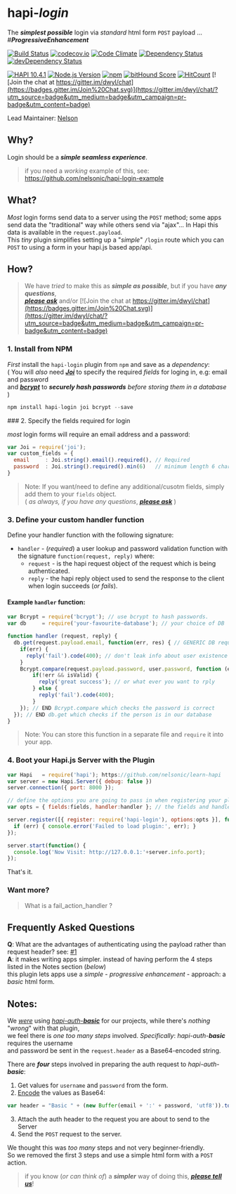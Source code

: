 # hapi-*login*

The ***simplest possible*** login via *standard* html form `POST` payload ... #***ProgressiveEnhancement***

[![Build Status](https://travis-ci.org/nelsonic/hapi-login.svg)](https://travis-ci.org/nelsonic/hapi-login)
[![codecov.io](http://codecov.io/github/nelsonic/hapi-login/coverage.svg?branch=master)](http://codecov.io/github/nelsonic/hapi-login?branch=master)
[![Code Climate](https://codeclimate.com/github/nelsonic/hapi-login/badges/gpa.svg)](https://codeclimate.com/github/nelsonic/hapi-login)
[![Dependency Status](https://david-dm.org/nelsonic/hapi-login.svg)](https://david-dm.org/nelsonic/hapi-login)
[![devDependency Status](https://david-dm.org/nelsonic/hapi-login/dev-status.svg)](https://david-dm.org/nelsonic/hapi-login#info=devDependencies)

[![HAPI 10.4.1](http://img.shields.io/badge/hapi-10.4.1-brightgreen.svg "Latest Hapi.js")](http://hapijs.com)
[![Node.js Version](https://img.shields.io/node/v/hapi-auth-jwt2.svg?style=flat "Node.js 0.12 & 4.0 and io.js latest all supported")](http://nodejs.org/download/)
[![npm](https://img.shields.io/npm/v/hapi-login.svg)](https://www.npmjs.com/package/hapi-login)
[![bitHound Score](https://www.bithound.io/github/nelsonic/hapi-login/badges/score.svg)](https://www.bithound.io/github/nelsonic/hapi-login)
[![HitCount](https://hitt.herokuapp.com/nelsonic/hapi-login.svg)](https://github.com/dwyl/hapi-login)
[![Join the chat at https://gitter.im/dwyl/chat](https://badges.gitter.im/Join%20Chat.svg)](https://gitter.im/dwyl/chat/?utm_source=badge&utm_medium=badge&utm_campaign=pr-badge&utm_content=badge)


Lead Maintainer: [Nelson](https://github.com/nelsonic)

## Why?

Login should be a ***simple seamless experience***.

> if you need a *working* example of this, see:
https://github.com/nelsonic/hapi-login-example

## What?

*Most* login forms send data to a server using the `POST` method;
some apps send data the "traditional" way while others send via "ajax"...
In Hapi this data is available in the `request.payload`.  
This *tiny* plugin simplifies setting up a "*simple*" `/login` route
which you can `POST` to using a form in your hapi.js based app/api.



## How?

> We have *tried* to make this as ***simple as possible***,
but if you have ***any questions***,  
[***please ask***](https://github.com/nelsonic/hapi-login/issues)
and/or [![Join the chat at https://gitter.im/dwyl/chat](https://badges.gitter.im/Join%20Chat.svg)](https://gitter.im/dwyl/chat/?utm_source=badge&utm_medium=badge&utm_campaign=pr-badge&utm_content=badge)



### 1. Install from NPM

*First* install the `hapi-login` plugin from `npm` and save as a *dependency*:  
( You will *also* need [***Joi***](https://github.com/hapijs/joi) to
specify the required *fields* for loging in, e.g: email and password    
and [***bcrypt***](https://www.npmjs.com/package/bcrypt) to
***securely hash passwords*** *before storing them in a database* )


```js
npm install hapi-login joi bcrypt --save
```

### 2. Specify the fields required for login

*most* login forms will require an email
address and a password:

```js
var Joi = require('joi');
var custom_fields = {
  email     : Joi.string().email().required(), // Required
  password  : Joi.string().required().min(6)   // minimum length 6 characters
}
```

> Note: If you want/need to define any additional/cusotm fields,
simply add them to your `fields` object.  
( *as always, if you have any questions*, [***please ask***](https://github.com/nelsonic/hapi-login/issues) )

### 3. Define your custom handler function

Define your handler function with the following signature:

- `handler` - (*required*) a user lookup and password validation function with the signature `function(request, reply)` where:
    - `request`  - is the hapi request object of the request which is being authenticated.
    - `reply`    - the hapi reply object used to send the response to the client when login succeeds (*or fails*).

#### Example `handler` function:

```js
var Bcrypt = require('bcrypt'); // use bcrypt to hash passwords.
var db     = require('your-favourite-database'); // your choice of DB

function handler (request, reply) {
  db.get(request.payload.email, function(err, res) { // GENERIC DB request. insert your own here!
    if(err) {
      reply('fail').code(400); // don't leak info about user existence
    }
    Bcrypt.compare(request.payload.password, user.password, function (err, isValid) {
        if(!err && isValid) {
          reply('great success'); // or what ever you want to rply
        } else {
          reply('fail').code(400);
        }
    }); // END Bcrypt.compare which checks the password is correct
  }); // END db.get which checks if the person is in our database
}
```
> Note: You can store this function in a separate file
and `require` it into your app.

### 4. Boot your Hapi.js Server with the Plugin

```js
var Hapi   = require('hapi'); https://github.com/nelsonic/learn-hapi
var server = new Hapi.Server({ debug: false })
server.connection({ port: 8000 });

// define the options you are going to pass in when registering your plugin
var opts = { fields:fields, handler:handler }; // the fields and handler defined above

server.register([{ register: require('hapi-login'), options:opts }], function (err) {
  if (err) { console.error('Failed to load plugin:', err); }
});

server.start(function() {
  console.log('Now Visit: http://127.0.0.1:'+server.info.port);
});
```

That's it.

### Want more?

> What is a fail_action_handler ?




## Frequently Asked Questions

**Q**: What are the advantages of authenticating using the payload rather than request header?
see: [#1](https://github.com/nelsonic/hapi-auth-payload/issues/1)  
**A**: it makes writing apps simpler. instead of having perform the 4 steps
listed in the Notes section (*below*)  
this plugin lets apps use
a *simple* - *progressive enhancement* - approach:
a *basic* html form.

## Notes:

We [*were*](https://github.com/dwyl/time/blob/17c5e830afffd558375a4c20814d8320d6ad4c9f/api/test/login.js#L31) using
[*hapi-auth*-***basic***](https://github.com/hapijs/hapi-auth-basic)
for our projects, while there's *nothing* "*wrong*" with that plugin,  
we feel there is *one too many steps* involved.
*Specifically*:
*hapi-auth*-***basic*** requires the username  
and password be sent
in the `request.header` as a Base64-encoded string.

There are ***four*** steps involved in preparing the auth
request to *hapi-auth*-***basic***:
1. Get values for `username` and `password` from the form.
2. [Encode](https://github.com/hapijs/hapi-auth-basic/blob/3bb813018819bf21f05f01a1db2b158db2878bfc/test/index.js#L746) the values as Base64:
```js
var header = "Basic " + (new Buffer(email + ':' + password, 'utf8')).toString('base64');
```
3. Attach the auth header to the request you are about to send to the Server
4. Send the `POST` request to the server.

We thought this was *too many* steps and not very beginner-friendly.  
So we removed the first 3 steps and use a simple html form with a `POST` action.

> if you know (*or can think of*) a ***simpler*** way of doing this,
[***please tell us***](https://github.com/nelsonic/hapi-login/issues)!
